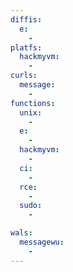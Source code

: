 ```yaml
---
diffis:
  e:
    -
platfs:
  hackmyvm:
    -
curls:
  message:
    -
functions:
  unix:
    -
  e:
    -
  hackmyvm:
    -
  ci:
    -
  rce:
    -
  sudo:
    -

wals:
  messagewu:
    -
---
```

